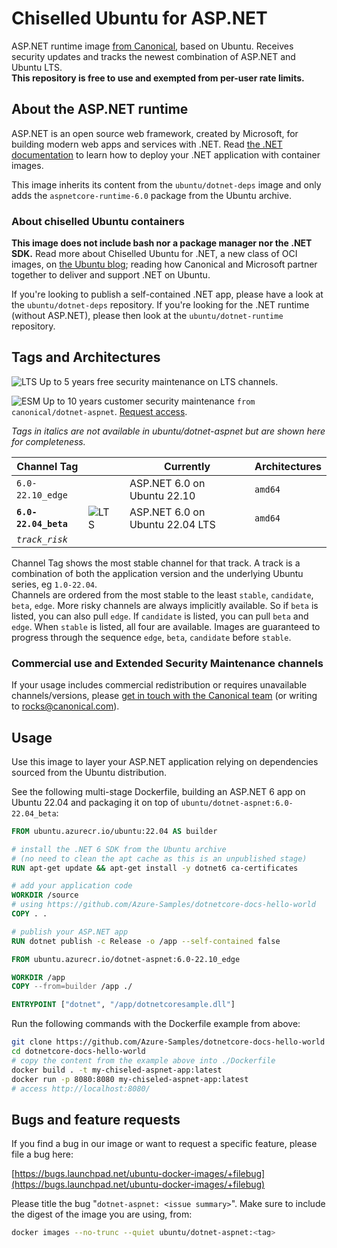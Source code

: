 # Chiselled Ubuntu for ASP.NET

ASP.NET runtime image [from Canonical](https://ubuntu.com/security/docker-images), based on Ubuntu. Receives security updates and tracks the newest combination of ASP.NET and Ubuntu LTS.     
**This repository is free to use and exempted from per-user rate limits.**


## About the ASP.NET runtime

ASP.NET is an open source web framework, created by Microsoft, for building modern web apps and services with .NET.
Read [the .NET documentation](https://docs.microsoft.com/en-us/dotnet/core/deploying/) to learn how to deploy your .NET application with container images.     

This image inherits its content from the `ubuntu/dotnet-deps` image and only adds the `aspnetcore-runtime-6.0` package from the Ubuntu archive.

### About chiselled Ubuntu containers

**This image does not include bash nor a package manager nor the .NET SDK.**
Read more about Chiselled Ubuntu for .NET, a new class of OCI images, on [the Ubuntu blog](https://ubuntu.com/blog/install-dotnet-on-ubuntu); reading how Canonical and Microsoft partner together to deliver and support .NET on Ubuntu.

If you're looking to publish a self-contained .NET app, please have a look at the `ubuntu/dotnet-deps` repository.
If you're looking for the .NET runtime (without ASP.NET), please then look at the `ubuntu/dotnet-runtime` repository.


## Tags and Architectures
![LTS](https://assets.ubuntu.com/v1/0a5ff561-LTS%402x.png?h=17)
Up to 5 years free security maintenance on LTS channels.

![ESM](https://assets.ubuntu.com/v1/572f3fbd-ESM%402x.png?h=17)
Up to 10 years customer security maintenance `from canonical/dotnet-aspnet`. [Request access](https://ubuntu.com/security/docker-images#get-in-touch).

_Tags in italics are not available in ubuntu/dotnet-aspnet but are shown here for completeness._

| Channel Tag | | | Currently | Architectures |
|---|---|---|---|---|
 | `6.0-22.10_edge` &nbsp;&nbsp; |  | | ASP.NET 6.0 on Ubuntu&nbsp;22.10&nbsp;| `amd64` |
 | **`6.0-22.04_beta`** &nbsp;&nbsp; | ![LTS](https://assets.ubuntu.com/v1/0a5ff561-LTS%402x.png?h=17) | | ASP.NET 6.0 on Ubuntu&nbsp;22.04&nbsp;LTS| `amd64` |
| _`track_risk`_ |

Channel Tag shows the most stable channel for that track. A track is a combination of both the application version and the underlying Ubuntu series, eg `1.0-22.04`.     
Channels are ordered from the most stable to the least `stable`, `candidate`, `beta`, `edge`. More risky channels are always implicitly available. So if `beta` is listed, you can also pull `edge`. If `candidate` is listed, you can pull `beta` and `edge`. When `stable` is listed, all four are available. Images are guaranteed to progress through the sequence `edge`, `beta`, `candidate` before `stable`.

### Commercial use and Extended Security Maintenance channels
If your usage includes commercial redistribution or requires unavailable channels/versions, please [get in touch with the Canonical team](https://ubuntu.com/security/docker-images#get-in-touch) (or writing to rocks@canonical.com).

## Usage

Use this image to layer your ASP.NET application relying on dependencies sourced from the Ubuntu distribution.

See the following multi-stage Dockerfile, building an ASP.NET 6 app on Ubuntu 22.04
and packaging it on top of `ubuntu/dotnet-aspnet:6.0-22.04_beta`:

```Dockerfile
FROM ubuntu.azurecr.io/ubuntu:22.04 AS builder

# install the .NET 6 SDK from the Ubuntu archive
# (no need to clean the apt cache as this is an unpublished stage)
RUN apt-get update && apt-get install -y dotnet6 ca-certificates

# add your application code
WORKDIR /source
# using https://github.com/Azure-Samples/dotnetcore-docs-hello-world
COPY . .

# publish your ASP.NET app
RUN dotnet publish -c Release -o /app --self-contained false

FROM ubuntu.azurecr.io/dotnet-aspnet:6.0-22.10_edge

WORKDIR /app
COPY --from=builder /app ./

ENTRYPOINT ["dotnet", "/app/dotnetcoresample.dll"]
```

Run the following commands with the Dockerfile example from above:

```sh
git clone https://github.com/Azure-Samples/dotnetcore-docs-hello-world
cd dotnetcore-docs-hello-world
# copy the content from the example above into ./Dockerfile
docker build . -t my-chiseled-aspnet-app:latest
docker run -p 8080:8080 my-chiseled-aspnet-app:latest
# access http://localhost:8080/
```

<!-- 
#### Parameters

| Parameter | Description |
|---|---|
| `-e TZ=UTC` | Timezone. | -->

## Bugs and feature requests

If you find a bug in our image or want to request a specific feature, please file a bug here:

[https://bugs.launchpad.net/ubuntu-docker-images/+filebug](https://bugs.launchpad.net/ubuntu-docker-images/+filebug)

Please title the bug "`dotnet-aspnet: <issue summary>`". Make sure to include the digest of the image you are using, from:

```sh
docker images --no-trunc --quiet ubuntu/dotnet-aspnet:<tag>
```

